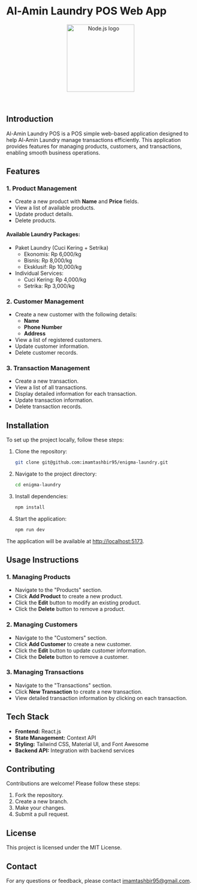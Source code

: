 # Al-Amin Laundry POS Web App

<p align="center">
  <a href="https://nodejs.org" target="_blank" rel="noopener noreferrer">
    <img width="180" src="https://i.imgur.com/G0oCCuf.png" alt="Node.js logo">
  </a>
</p>
<br/>

## Introduction

Al-Amin Laundry POS is a POS simple web-based application designed to help Al-Amin Laundry manage transactions efficiently. This application provides features for managing products, customers, and transactions, enabling smooth business operations.

## Features

### **1. Product Management**

- Create a new product with **Name** and **Price** fields.
- View a list of available products.
- Update product details.
- Delete products.

#### **Available Laundry Packages:**

- Paket Laundry (Cuci Kering + Setrika)
    - Ekonomis: Rp 6,000/kg
    - Bisnis: Rp 8,000/kg
    - Eksklusif: Rp 10,000/kg
- Individual Services:
    - Cuci Kering: Rp 4,000/kg
    - Setrika: Rp 3,000/kg

### **2. Customer Management**

- Create a new customer with the following details:
    - **Name**
    - **Phone Number**
    - **Address**
- View a list of registered customers.
- Update customer information.
- Delete customer records.

### **3. Transaction Management**

- Create a new transaction.
- View a list of all transactions.
- Display detailed information for each transaction.
- Update transaction information.
- Delete transaction records.

## Installation

To set up the project locally, follow these steps:

1. Clone the repository:

    ```bash
    git clone git@github.com:imamtashbir95/enigma-laundry.git
    ```

2. Navigate to the project directory:

    ```bash
    cd enigma-laundry
    ```

3. Install dependencies:

    ```bash
    npm install
    ```

4. Start the application:
    ```bash
    npm run dev
    ```

The application will be available at [http://localhost:5173](http://localhost:5173).

## Usage Instructions

### **1. Managing Products**

- Navigate to the "Products" section.
- Click **Add Product** to create a new product.
- Click the **Edit** button to modify an existing product.
- Click the **Delete** button to remove a product.

### **2. Managing Customers**

- Navigate to the "Customers" section.
- Click **Add Customer** to create a new customer.
- Click the **Edit** button to update customer information.
- Click the **Delete** button to remove a customer.

### **3. Managing Transactions**

- Navigate to the "Transactions" section.
- Click **New Transaction** to create a new transaction.
- View detailed transaction information by clicking on each transaction.

## Tech Stack

- **Frontend:** React.js
- **State Management:** Context API
- **Styling:** Tailwind CSS, Material UI, and Font Awesome
- **Backend API:** Integration with backend services

## Contributing

Contributions are welcome! Please follow these steps:

1. Fork the repository.
2. Create a new branch.
3. Make your changes.
4. Submit a pull request.

## License

This project is licensed under the MIT License.

## Contact

For any questions or feedback, please contact imamtashbir95@gmail.com.
